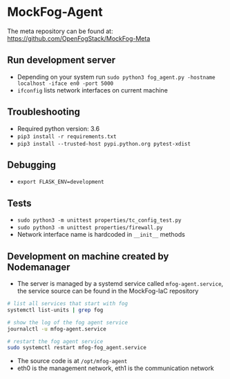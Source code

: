 # MockFog-Agent

The meta repository can be found at: https://github.com/OpenFogStack/MockFog-Meta

## Run development server
- Depending on your system run `sudo python3 fog_agent.py -hostname localhost -iface en0 -port 5000`
- `ifconfig` lists network interfaces on current machine

## Troubleshooting
- Required python version: 3.6
- `pip3 install -r requirements.txt`
- `pip3 install --trusted-host pypi.python.org pytest-xdist`

## Debugging
- `export FLASK_ENV=development`

## Tests
- `sudo python3 -m unittest properties/tc_config_test.py`
- `sudo python3 -m unittest properties/firewall.py`
- Network interface name is hardcoded in `__init__` methods

## Development on machine created by Nodemanager
- The server is managed by a systemd service called `mfog-agent.service`, the service source can be found in the MockFog-IaC repository

```bash
# list all services that start with fog
systemctl list-units | grep fog

# show the log of the fog agent service
journalctl -u mfog-agent.service

# restart the fog agent service
sudo systemctl restart mfog-fog_agent.service
```
- The source code is at `/opt/mfog-agent`
- eth0 is the management network, eth1 is the communication network
